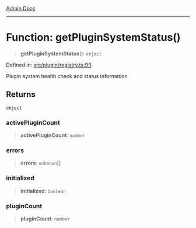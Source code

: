 [Admin Docs](/)

***

# Function: getPluginSystemStatus()

> **getPluginSystemStatus**(): `object`

Defined in: [src/plugin/registry.ts:99](https://github.com/Sourya07/talawa-api/blob/cfbd515d04ffba748b09232a33807f1845dd1878/src/plugin/registry.ts#L99)

Plugin system health check and status information

## Returns

`object`

### activePluginCount

> **activePluginCount**: `number`

### errors

> **errors**: `unknown`[]

### initialized

> **initialized**: `boolean`

### pluginCount

> **pluginCount**: `number`
